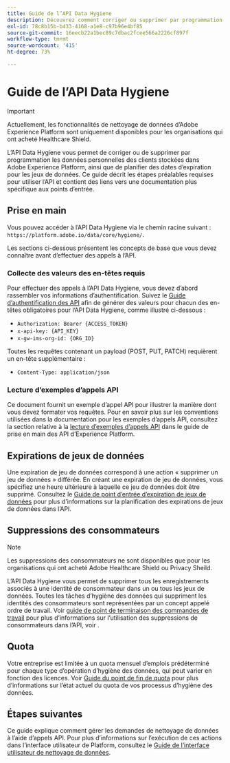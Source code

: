 ```yaml
---
title: Guide de l’API Data Hygiene
description: Découvrez comment corriger ou supprimer par programmation les données personnelles des clients stockées dans Adobe Experience Platform.
exl-id: 78c8b15b-b433-4168-a1e8-c97b96e4bf85
source-git-commit: 16eecb22a1bec89c7dbac2fcee566a2226cf897f
workflow-type: tm+mt
source-wordcount: '415'
ht-degree: 73%

---
```


# Guide de l’API Data Hygiene

>[!IMPORTANT]
>
>Actuellement, les fonctionnalités de nettoyage de données d’Adobe Experience Platform sont uniquement disponibles pour les organisations qui ont acheté Healthcare Shield.

L’API Data Hygiene vous permet de corriger ou de supprimer par programmation les données personnelles des clients stockées dans Adobe Experience Platform, ainsi que de planifier des dates d’expiration pour les jeux de données. Ce guide décrit les étapes préalables requises pour utiliser l’API et contient des liens vers une documentation plus spécifique aux points d’entrée.

## Prise en main

Vous pouvez accéder à l’API Data Hygiene via le chemin racine suivant : `https://platform.adobe.io/data/core/hygiene/`.

Les sections ci-dessous présentent les concepts de base que vous devez connaître avant d’effectuer des appels à l’API.

### Collecte des valeurs des en-têtes requis

Pour effectuer des appels à l’API Data Hygiene, vous devez d’abord rassembler vos informations d’authentification. Suivez le [Guide d’authentification des API](../../landing/api-authentication.md) afin de générer des valeurs pour chacun des en-têtes obligatoires pour l’API Data Hygiene, comme illustré ci-dessous :

* `Authorization: Bearer {ACCESS_TOKEN}`
* `x-api-key: {API_KEY}`
* `x-gw-ims-org-id: {ORG_ID}`

Toutes les requêtes contenant un payload (POST, PUT, PATCH) requièrent un en-tête supplémentaire :

* `Content-Type: application/json`

### Lecture d’exemples d’appels API

Ce document fournit un exemple d’appel API pour illustrer la manière dont vous devez formater vos requêtes. Pour en savoir plus sur les conventions utilisées dans la documentation pour les exemples d’appels API, consultez la section relative à la [lecture d’exemples d’appels API](../../landing/api-guide.md#sample-api) dans le guide de prise en main des API d’Experience Platform.

## Expirations de jeux de données

Une expiration de jeu de données correspond à une action « supprimer un jeu de données » différée. En créant une expiration de jeu de données, vous spécifiez une heure ultérieure à laquelle ce jeu de données doit être supprimé. Consultez le [Guide de point d’entrée d’expiration de jeux de données](./dataset-expiration.md) pour plus d’informations sur la planification des expirations de jeux de données dans l’API.

## Suppressions des consommateurs

>[!NOTE]
>
>Les suppressions des consommateurs ne sont disponibles que pour les organisations qui ont acheté Adobe Healthcare Shield ou Privacy Sheild.

L’API Data Hygiene vous permet de supprimer tous les enregistrements associés à une identité de consommateur dans un ou tous les jeux de données. Toutes les tâches d’hygiène des données qui suppriment les identités des consommateurs sont représentées par un concept appelé ordre de travail. Voir [guide de point de terminaison des commandes de travail](./workorder.md) pour plus d’informations sur l’utilisation des suppressions de consommateurs dans l’API, voir .

## Quota

Votre entreprise est limitée à un quota mensuel d’emplois prédéterminé pour chaque type d’opération d’hygiène des données, qui peut varier en fonction des licences. Voir [Guide du point de fin de quota](./quota.md) pour plus d’informations sur l’état actuel du quota de vos processus d’hygiène des données.

## Étapes suivantes

Ce guide explique comment gérer les demandes de nettoyage de données à l’aide d’appels API. Pour plus d’informations sur l’exécution de ces actions dans l’interface utilisateur de Platform, consultez le [Guide de l’interface utilisateur de nettoyage de données](../ui/overview.md).
